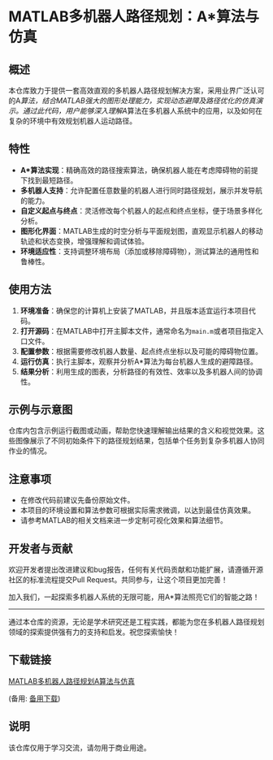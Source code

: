 # MATLAB多机器人路径规划：A*算法与仿真

## 概述

本仓库致力于提供一套高效直观的多机器人路径规划解决方案，采用业界广泛认可的A*算法，结合MATLAB强大的图形处理能力，实现动态避障及路径优化的仿真演示。通过此代码，用户能够深入理解A*算法在多机器人系统中的应用，以及如何在复杂的环境中有效规划机器人运动路径。

## 特性

- **A*算法实现**：精确高效的路径搜索算法，确保机器人能在考虑障碍物的前提下找到最短路径。
- **多机器人支持**：允许配置任意数量的机器人进行同时路径规划，展示并发导航的能力。
- **自定义起点与终点**：灵活修改每个机器人的起点和终点坐标，便于场景多样化分析。
- **图形化界面**：MATLAB生成的时空分析与平面规划图，直观显示机器人的移动轨迹和状态变换，增强理解和调试体验。
- **环境适应性**：支持调整环境布局（添加或移除障碍物），测试算法的通用性和鲁棒性。

## 使用方法

1. **环境准备**：确保您的计算机上安装了MATLAB，并且版本适宜运行本项目代码。
2. **打开源码**：在MATLAB中打开主脚本文件，通常命名为`main.m`或者项目指定入口文件。
3. **配置参数**：根据需要修改机器人数量、起点终点坐标以及可能的障碍物位置。
4. **运行仿真**：执行主脚本，观察并分析A*算法为每台机器人生成的避障路径。
5. **结果分析**：利用生成的图表，分析路径的有效性、效率以及多机器人间的协调性。

## 示例与示意图

仓库内包含示例运行截图或动画，帮助您快速理解输出结果的含义和视觉效果。这些图像展示了不同初始条件下的路径规划结果，包括单个任务到复杂多机器人协同作业的情况。

## 注意事项

- 在修改代码前建议先备份原始文件。
- 本项目的环境设置和算法参数可根据实际需求微调，以达到最佳仿真效果。
- 请参考MATLAB的相关文档来进一步定制可视化效果和算法细节。

## 开发者与贡献

欢迎开发者提出改进建议和bug报告，任何有关代码贡献和功能扩展，请遵循开源社区的标准流程提交Pull Request。共同参与，让这个项目更加完善！

加入我们，一起探索多机器人系统的无限可能，用A*算法照亮它们的智能之路！

---

通过本仓库的资源，无论是学术研究还是工程实践，都能为您在多机器人路径规划领域的探索提供强有力的支持和启发。祝您探索愉快！

## 下载链接
[MATLAB多机器人路径规划A算法与仿真](https://pan.quark.cn/s/345750f07ddc) 

(备用: [备用下载](https://pan.baidu.com/s/13bIGZxNzGZ7raYs5Uufi0A?pwd=1234))

## 说明

该仓库仅用于学习交流，请勿用于商业用途。
